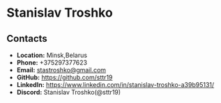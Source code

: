 # Stanislav Troshko

## Contacts

- **Location:** Minsk,Belarus
- **Phone:** +375297377623
- **Email:** stastroshko@gmail.com
- **GitHub:** https://github.com/sttr19
- **LinkedIn:** https://www.linkedin.com/in/stanislav-troshko-a39b95131/
- **Discord:** Stanislav Troshko(@sttr19)

